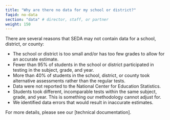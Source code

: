```yaml
---
title: "Why are there no data for my school or district?"
faqid: no-data
section: "data" # director, staff, or partner
weight: 150
---
```

There are several reasons that SEDA may not contain data for a school, district, or county: 

- The school or district is too small and/or has too few grades to allow for an accurate estimate.
- Fewer than 95% of students in the school or district participated in testing in the subject, grade, and year. 
- More than 40% of students in the school, district, or county took alternative assessments rather than the regular tests.
- Data were not reported to the National Center for Education Statistics.
- Students took different, incomparable tests within the same subject, grade, and year. This is something our methodology cannot adjust for.
- We identified data errors that would result in inaccurate estimates.

For more details, please see our [technical documentation].






